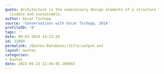 ```yaml
---
quote: Architecture is the unnecessary design elements of a structure that make it
  livable and sustainable.
author: Oscar Tschopp
source: 'Conversations with Oscar Tschopp, 2014'
profileID: '0'
tags: ''
date: 09-03-2014 14:23:28
id: 21069
permalink: /Quotes-Database/:title:output_ext
layout: quotes
categories:
- Quotes
date: 2023-04-23 11:44:45.180083
---
```

